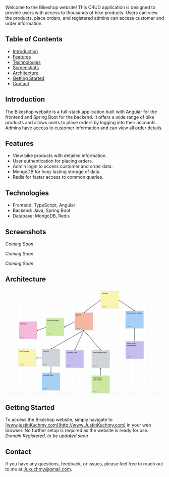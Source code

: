 
Welcome to the Bikeshop website! This CRUD application is designed to provide users with access to thousands of bike products. Users can view the products, place orders, and registered admins can access customer and order information.

## Table of Contents
- [Introduction](#introduction)
- [Features](#features)
- [Technologies](#technologies)
- [Screenshots](#screenshots)
- [Architecture](#architecture)
- [Getting Started](#getting-started)
- [Contact](#contact)

## Introduction
The Bikeshop website is a full-stack application built with Angular for the frontend and Spring Boot for the backend. It offers a wide range of bike products and allows users to place orders by logging into their accounts. Admins have access to customer information and can view all order details.

## Features
- View bike products with detailed information.
- User authentication for placing orders.
- Admin login to access customer and order data.
- MongoDB for long-lasting storage of data.
- Redis for faster access to common queries.

## Technologies
- Frontend: TypeScript, Angular
- Backend: Java, Spring Boot
- Database: MongoDB, Redis

## Screenshots
<!-- ![Screenshot of Product Page](/path/to/product-page-screenshot.png)-->
*Coming Soon*

<!--![Screenshot of Order Page](/path/to/order-page-screenshot.png)-->
*Coming Soon*

<!--![Screenshot of Admin Dashboard](/path/to/admin-dashboard-screenshot.png)-->
*Coming Soon*

## Architecture
![UML Diagram of Bikeshop Architecture](https://github.com/Justin-Kuchmy/BikeShop/blob/main/UMLDiagram.PNG)

## Getting Started
To access the Bikeshop website, simply navigate to [www.justinKuchmy.com](http://www.JustinKuchmy.com) in your web browser. No further setup is required as the website is ready for use.
*Domain Registered, to be updated soon*

## Contact
If you have any questions, feedback, or issues, please feel free to reach out to me at [Jukuchmy@gmail.com](mailto:Jukuchmy@gmail.com).
